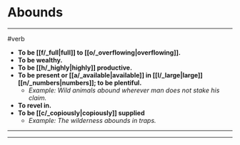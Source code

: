 # Abounds
---
#verb
- **To be [[f/_full|full]] to [[o/_overflowing|overflowing]].**
- **To be wealthy.**
- **To be [[h/_highly|highly]] productive.**
- **To be present or [[a/_available|available]] in [[l/_large|large]] [[n/_numbers|numbers]]; to be plentiful.**
	- _Example: Wild animals abound wherever man does not stake his claim._
- **To revel in.**
- **To be [[c/_copiously|copiously]] supplied**
	- _Example: The wilderness abounds in traps._
---
---
